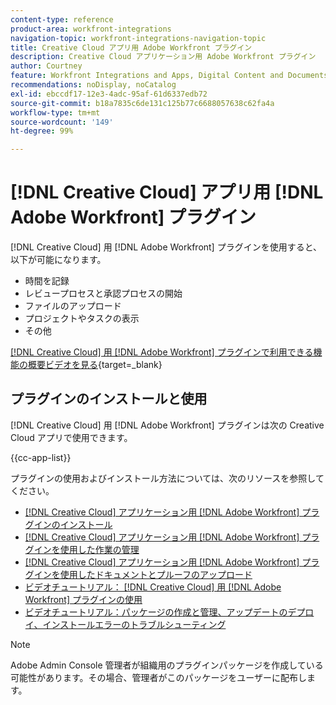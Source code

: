 ```yaml
---
content-type: reference
product-area: workfront-integrations
navigation-topic: workfront-integrations-navigation-topic
title: Creative Cloud アプリ用 Adobe Workfront プラグイン
description: Creative Cloud アプリケーション用 Adobe Workfront プラグイン
author: Courtney
feature: Workfront Integrations and Apps, Digital Content and Documents
recommendations: noDisplay, noCatalog
exl-id: ebccdf17-12e3-4adc-95af-61d6337edb72
source-git-commit: b18a7835c6de131c125b77c6688057638c62fa4a
workflow-type: tm+mt
source-wordcount: '149'
ht-degree: 99%

---
```



# [!DNL Creative Cloud] アプリ用 [!DNL Adobe Workfront] プラグイン

<!--Audited: 12/2023-->

[!DNL Creative Cloud] 用 [!DNL Adobe Workfront] プラグインを使用すると、以下が可能になります。

* 時間を記録
* レビュープロセスと承認プロセスの開始
* ファイルのアップロード
* プロジェクトやタスクの表示
* その他

[ [!DNL Creative Cloud] 用 [!DNL Adobe Workfront] プラグインで利用できる機能の概要ビデオを見る](https://video.tv.adobe.com/v/3418801/){target=_blank}

## プラグインのインストールと使用

[!DNL Creative Cloud] 用 [!DNL Adobe Workfront] プラグインは次の Creative Cloud アプリで使用できます。

{{cc-app-list}}

プラグインの使用およびインストール方法については、次のリソースを参照してください。

* [ [!DNL Creative Cloud] アプリケーション用 [!DNL Adobe Workfront] プラグインのインストール](/help/quicksilver/workfront-integrations-and-apps/adobe-workfront-for-creative-cloud/wf-cc-install-toc.md)
* [ [!DNL Creative Cloud] アプリケーション用 [!DNL Adobe Workfront] プラグインを使用した作業の管理](/help/quicksilver/workfront-integrations-and-apps/adobe-workfront-for-creative-cloud/wf-cc-manage-work-toc.md)
* [ [!DNL Creative Cloud] アプリケーション用 [!DNL Adobe Workfront] プラグインを使用したドキュメントとプルーフのアップロード](/help/quicksilver/workfront-integrations-and-apps/adobe-workfront-for-creative-cloud/wf-cc-docs-proofs-toc.md)
* [ビデオチュートリアル： [!DNL Creative Cloud] 用 [!DNL Adobe Workfront] プラグインの使用](https://experienceleague.adobe.com/en/docs/workfront-learn/tutorials-workfront/integrations/adobe-creative-cloud/use-adobe-workfront-extensions-for-creative-cloud)
* [ビデオチュートリアル：パッケージの作成と管理、アップデートのデプロイ、インストールエラーのトラブルシューティング](https://www.youtube.com/watch?v=zzvXNLIBzrc)

>[!NOTE]
>
>Adobe Admin Console 管理者が組織用のプラグインパッケージを作成している可能性があります。その場合、管理者がこのパッケージをユーザーに配布します。

